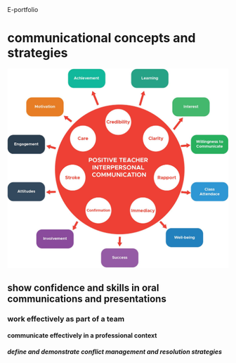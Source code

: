 <html>
   <head> 
     E-portfolio
  </head>
  <body>
   <h1>communicational concepts and strategies</h1>
    <img src="bap11.jpg"alt"khalu">
   <h2>show confidence and skills in oral communications and presentations</h2>
   <h3>work effectively as part of a team</h3>
   <h4>communicate effectively in a professional context</h4>
   <h5>define and demonstrate conflict management and resolution strategies</h5>
   </body>
   </html>
